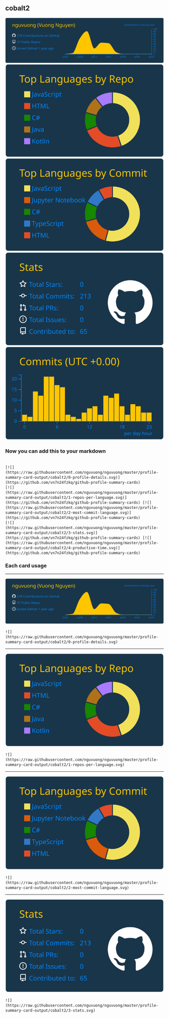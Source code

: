 ## cobalt2

[![](./0-profile-details.svg)](https://github.com/vn7n24fzkq/github-profile-summary-cards)
[![](./1-repos-per-language.svg)](https://github.com/vn7n24fzkq/github-profile-summary-cards) [![](./2-most-commit-language.svg)](https://github.com/vn7n24fzkq/github-profile-summary-cards)
[![](./3-stats.svg)](https://github.com/vn7n24fzkq/github-profile-summary-cards) [![](./4-productive-time.svg)](https://github.com/vn7n24fzkq/github-profile-summary-cards)
### Now you can add this to your markdown
```

[![](https://raw.githubusercontent.com/nguvuong/nguvuong/master/profile-summary-card-output/cobalt2/0-profile-details.svg)](https://github.com/vn7n24fzkq/github-profile-summary-cards)
[![](https://raw.githubusercontent.com/nguvuong/nguvuong/master/profile-summary-card-output/cobalt2/1-repos-per-language.svg)](https://github.com/vn7n24fzkq/github-profile-summary-cards) [![](https://raw.githubusercontent.com/nguvuong/nguvuong/master/profile-summary-card-output/cobalt2/2-most-commit-language.svg)](https://github.com/vn7n24fzkq/github-profile-summary-cards)
[![](https://raw.githubusercontent.com/nguvuong/nguvuong/master/profile-summary-card-output/cobalt2/3-stats.svg)](https://github.com/vn7n24fzkq/github-profile-summary-cards) [![](https://raw.githubusercontent.com/nguvuong/nguvuong/master/profile-summary-card-output/cobalt2/4-productive-time.svg)](https://github.com/vn7n24fzkq/github-profile-summary-cards)

```

### Each card usage
---

![](./0-profile-details.svg)

```
![](https://raw.githubusercontent.com/nguvuong/nguvuong/master/profile-summary-card-output/cobalt2/0-profile-details.svg)
```

    

---

![](./1-repos-per-language.svg)

```
![](https://raw.githubusercontent.com/nguvuong/nguvuong/master/profile-summary-card-output/cobalt2/1-repos-per-language.svg)
```

    

---

![](./2-most-commit-language.svg)

```
![](https://raw.githubusercontent.com/nguvuong/nguvuong/master/profile-summary-card-output/cobalt2/2-most-commit-language.svg)
```

    

---

![](./3-stats.svg)

```
![](https://raw.githubusercontent.com/nguvuong/nguvuong/master/profile-summary-card-output/cobalt2/3-stats.svg)
```

    
